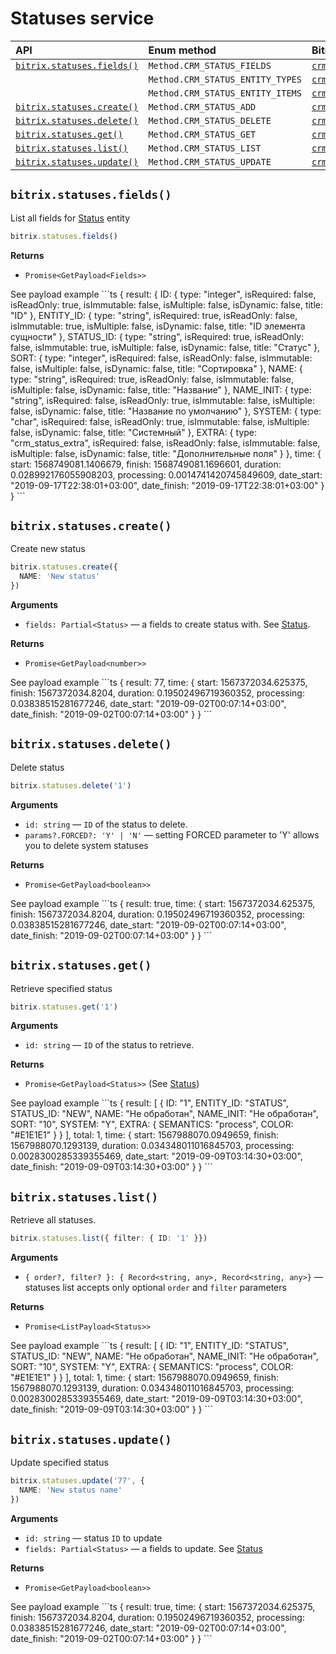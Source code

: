 # Statuses service

| API | Enum method | Bitrix method |
| :--- | :--- | :--- |
| [`bitrix.statuses.fields()`](statuses.md#bitrixstatusesfields) | `Method.CRM_STATUS_FIELDS` | [`crm.status.fields`](https://dev.1c-bitrix.ru/rest_help/crm/auxiliary/status/crm_status_fields.php) |
|  | `Method.CRM_STATUS_ENTITY_TYPES` | [`crm.status.entity.types`](https://dev.1c-bitrix.ru/rest_help/crm/auxiliary/status/crm_status_entity_types.php) |
|  | `Method.CRM_STATUS_ENTITY_ITEMS` | [`crm.status.entity.items`](https://dev.1c-bitrix.ru/rest_help/crm/auxiliary/status/crm_status_entity_items.php) |
| [`bitrix.statuses.create()`](statuses.md#bitrixstatusescreate) | `Method.CRM_STATUS_ADD` | [`crm.status.add`](https://dev.1c-bitrix.ru/rest_help/crm/auxiliary/status/crm_status_add.php) |
| [`bitrix.statuses.delete()`](statuses.md#bitrixstatusesdelete) | `Method.CRM_STATUS_DELETE` | [`crm.status.delete`](https://dev.1c-bitrix.ru/rest_help/crm/auxiliary/status/crm_status_delete.php) |
| [`bitrix.statuses.get()`](statuses.md#bitrixstatusesget) | `Method.CRM_STATUS_GET` | [`crm.status.get`](https://dev.1c-bitrix.ru/rest_help/crm/auxiliary/status/crm_status_get.php) |
| [`bitrix.statuses.list()`](statuses.md#bitrixstatuseslist) | `Method.CRM_STATUS_LIST` | [`crm.status.list`](https://dev.1c-bitrix.ru/rest_help/crm/auxiliary/status/crm_status_list.php) |
| [`bitrix.statuses.update()`](statuses.md#bitrixstatusesupdate) | `Method.CRM_STATUS_UPDATE` | [`crm.status.update`](https://dev.1c-bitrix.ru/rest_help/crm/auxiliary/status/crm_status_update.php) |

## `bitrix.statuses.fields()`

List all fields for [Status](https://github.com/2BAD/bitrix/tree/b0db508dcebe77f486f7db833183f28de7de14db/source/services/statuses/entities.ts) entity

```typescript
bitrix.statuses.fields()
```

**Returns**

* `Promise<GetPayload<Fields>>`

See payload example \`\`\`ts { result: { ID: { type: "integer", isRequired: false, isReadOnly: true, isImmutable: false, isMultiple: false, isDynamic: false, title: "ID" }, ENTITY\_ID: { type: "string", isRequired: true, isReadOnly: false, isImmutable: true, isMultiple: false, isDynamic: false, title: "ID элемента сущности" }, STATUS\_ID: { type: "string", isRequired: true, isReadOnly: false, isImmutable: true, isMultiple: false, isDynamic: false, title: "Статус" }, SORT: { type: "integer", isRequired: false, isReadOnly: false, isImmutable: false, isMultiple: false, isDynamic: false, title: "Сортировка" }, NAME: { type: "string", isRequired: true, isReadOnly: false, isImmutable: false, isMultiple: false, isDynamic: false, title: "Название" }, NAME\_INIT: { type: "string", isRequired: false, isReadOnly: true, isImmutable: false, isMultiple: false, isDynamic: false, title: "Название по умолчанию" }, SYSTEM: { type: "char", isRequired: false, isReadOnly: true, isImmutable: false, isMultiple: false, isDynamic: false, title: "Системный" }, EXTRA: { type: "crm\_status\_extra", isRequired: false, isReadOnly: false, isImmutable: false, isMultiple: false, isDynamic: false, title: "Дополнительные поля" } }, time: { start: 1568749081.1406679, finish: 1568749081.1696601, duration: 0.028992176055908203, processing: 0.0014741420745849609, date\_start: "2019-09-17T22:38:01+03:00", date\_finish: "2019-09-17T22:38:01+03:00" } } \`\`\`

## `bitrix.statuses.create()`

Create new status

```typescript
bitrix.statuses.create({
  NAME: 'New status'
})
```

**Arguments**

* `fields: Partial<Status>` — a fields to create status with. See [Status](https://github.com/2BAD/bitrix/tree/b0db508dcebe77f486f7db833183f28de7de14db/source/services/statuses/entities.ts).

**Returns**

* `Promise<GetPayload<number>>`

See payload example \`\`\`ts { result: 77, time: { start: 1567372034.625375, finish: 1567372034.8204, duration: 0.19502496719360352, processing: 0.03838515281677246, date\_start: "2019-09-02T00:07:14+03:00", date\_finish: "2019-09-02T00:07:14+03:00" } } \`\`\`

## `bitrix.statuses.delete()`

Delete status

```typescript
bitrix.statuses.delete('1')
```

**Arguments**

* `id: string` — `ID` of the status to delete.
* `params?.FORCED?: 'Y' | 'N'` — setting FORCED parameter to 'Y' allows you to delete system statuses

**Returns**

* `Promise<GetPayload<boolean>>`

See payload example \`\`\`ts { result: true, time: { start: 1567372034.625375, finish: 1567372034.8204, duration: 0.19502496719360352, processing: 0.03838515281677246, date\_start: "2019-09-02T00:07:14+03:00", date\_finish: "2019-09-02T00:07:14+03:00" } } \`\`\`

## `bitrix.statuses.get()`

Retrieve specified status

```typescript
bitrix.statuses.get('1')
```

**Arguments**

* `id: string` — `ID` of the status to retrieve.

**Returns**

* `Promise<GetPayload<Status>>` \(See [Status](https://github.com/2BAD/bitrix/tree/b0db508dcebe77f486f7db833183f28de7de14db/source/services/statuses/entities.ts)\)

See payload example \`\`\`ts { result: \[ { ID: "1", ENTITY\_ID: "STATUS", STATUS\_ID: "NEW", NAME: "Не обработан", NAME\_INIT: "Не обработан", SORT: "10", SYSTEM: "Y", EXTRA: { SEMANTICS: "process", COLOR: "\#E1E1E1" } } \], total: 1, time: { start: 1567988070.0949659, finish: 1567988070.1293139, duration: 0.034348011016845703, processing: 0.0028300285339355469, date\_start: "2019-09-09T03:14:30+03:00", date\_finish: "2019-09-09T03:14:30+03:00" } } \`\`\`

## `bitrix.statuses.list()`

Retrieve all statuses.

```typescript
bitrix.statuses.list({ filter: { ID: '1' }})
```

**Arguments**

* `{ order?, filter? }: { Record<string, any>, Record<string, any>}` — statuses list accepts only optional `order` and `filter` parameters

**Returns**

* `Promise<ListPayload<Status>>`

See payload example \`\`\`ts { result: \[ { ID: "1", ENTITY\_ID: "STATUS", STATUS\_ID: "NEW", NAME: "Не обработан", NAME\_INIT: "Не обработан", SORT: "10", SYSTEM: "Y", EXTRA: { SEMANTICS: "process", COLOR: "\#E1E1E1" } } \], total: 1, time: { start: 1567988070.0949659, finish: 1567988070.1293139, duration: 0.034348011016845703, processing: 0.0028300285339355469, date\_start: "2019-09-09T03:14:30+03:00", date\_finish: "2019-09-09T03:14:30+03:00" } } \`\`\`

## `bitrix.statuses.update()`

Update specified status

```typescript
bitrix.statuses.update('77', {
  NAME: 'New status name'
})
```

**Arguments**

* `id: string` — status `ID` to update
* `fields: Partial<Status>` — a fields to update. See [Status](https://github.com/2BAD/bitrix/tree/b0db508dcebe77f486f7db833183f28de7de14db/source/services/statuses/entities.ts)

**Returns**

* `Promise<GetPayload<boolean>>`

See payload example \`\`\`ts { result: true, time: { start: 1567372034.625375, finish: 1567372034.8204, duration: 0.19502496719360352, processing: 0.03838515281677246, date\_start: "2019-09-02T00:07:14+03:00", date\_finish: "2019-09-02T00:07:14+03:00" } } \`\`\`

